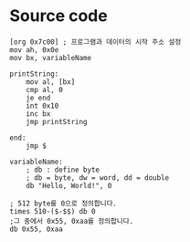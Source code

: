 # Source code

    [org 0x7c00] ; 프로그램과 데이터의 시작 주소 설정
    mov ah, 0x0e
    mov bx, variableName

    printString:
        mov al, [bx]
        cmp al, 0
        je end
        int 0x10
        inc bx
        jmp printString

    end:
        jmp $

    variableName:
        ; db : define byte
        ; db = byte, dw = word, dd = double
        db "Hello, World!", 0

    ; 512 byte를 0으로 정의합니다.
    times 510-($-$$) db 0
    ;그 중에서 0x55, 0xaa를 정의합니다.
    db 0x55, 0xaa
